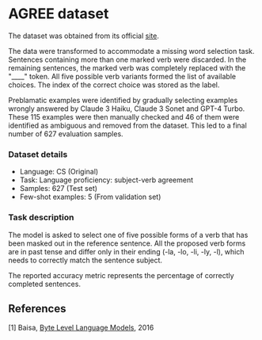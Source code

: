 # AGREE dataset

The dataset was obtained from its official [site](https://nlp.fi.muni.cz/~xbaisa/agree/).

The data were transformed to accommodate a missing word selection task. 
Sentences containing more than one marked verb were discarded. 
In the remaining sentences, the marked verb was completely replaced with the "____" token. 
All five possible verb variants formed the list of available choices. The index of the correct choice was stored as the label.

Preblamatic examples were identified by gradually selecting examples wrongly answered by Claude 3 Haiku, Claude 3 Sonet and GPT-4 Turbo. These 115 examples were then manually checked and 46 of them were identified as ambiguous and removed from the dataset. This led to a final number of 627 evaluation samples.

### Dataset details

- Language: CS (Original)
- Task: Language proficiency: subject-verb agreement
- Samples: 627 (Test set)
- Few-shot examples: 5 (From validation set)

### Task description

The model is asked to select one of five possible forms of a verb that has been masked out in the reference sentence. All the proposed verb forms are in past tense and differ only in their ending (-la, -lo, -li, -ly, -l), which needs to correctly match the sentence subject.

The reported accuracy metric represents the percentage of correctly completed sentences.

## References

[1] Baisa, [Byte Level Language Models](https://is.muni.cz/th/139654/fi_d/), 2016
